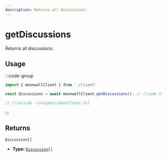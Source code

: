 ```yaml
---
description: Returns all discussions.
---
```


# getDiscussions

Returns all discussions.

## Usage

:::code-group

```ts twoslash [example.ts]
import { moonwellClient } from './client'

const discussions = await moonwellClient.getDiscussions(); // [!code focus]
```

```ts twoslash [client.ts] filename="client.ts"
// [!include ~/snippets/moonClient.ts]
```

:::

## Returns

```
Discussion[]
```

- **Type:** [`Discussion[]`](/docs/glossary/types#discussion)

<!-- ## Parameters

### includeLiquidStakingRewards

- **Type:** `boolean`

Whether to include liquid staking rewards in the response.

```ts twoslash
// [!include ~/snippets/moonClient.ts]
// ---cut---
const markets = await moonwellClient.getMarkets({
  includeLiquidStakingRewards: true // [!code focus]
})
``` -->